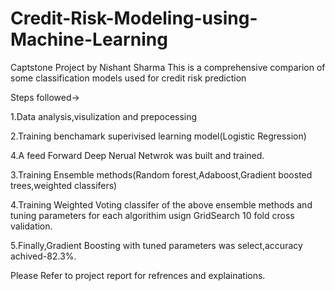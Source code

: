 # Credit-Risk-Modeling-using-Machine-Learning
Captstone Project by Nishant Sharma
This is a comprehensive comparion of some classification models used for credit risk prediction 


Steps followed->

1.Data analysis,visulization  and prepocessing 

2.Training benchamark superivised learning model(Logistic Regression)

4.A feed Forward Deep Nerual Netwrok was built and trained.

3.Training Ensemble methods(Random forest,Adaboost,Gradient boosted trees,weighted classifers)

4.Training Weighted Voting classifer of the above ensemble methods and tuning parameters for each algorithim usign GridSearch 10 fold cross validation.

5.Finally,Gradient Boosting with tuned parameters was select,accuracy achived-82.3%.

Please Refer to project report for refrences and explainations.
